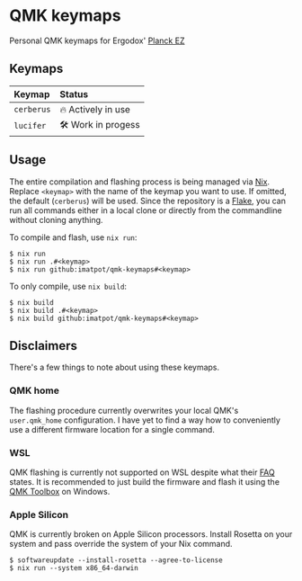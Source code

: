 # QMK keymaps

Personal QMK keymaps for Ergodox' [Planck EZ](https://ergodox-ez.com/pages/planck)

## Keymaps

| Keymap     | Status             |
|:-----------|:-------------------|
| `cerberus` | 🔥 Actively in use |
| `lucifer`  | 🛠 Work in progess |

## Usage

The entire compilation and flashing process is being managed via [Nix](https://nixos.org). Replace `<keymap>` with the name of the keymap you want to use. If omitted, the default (`cerberus`) will be used. Since the repository is a [Flake](https://nixos.wiki/wiki/Flakes), you can run all commands either in a local clone or directly from the commandline without cloning anything.

To compile and flash, use `nix run`:

```
$ nix run
$ nix run .#<keymap>
$ nix run github:imatpot/qmk-keymaps#<keymap>
```

To only compile, use `nix build`:

```
$ nix build
$ nix build .#<keymap>
$ nix build github:imatpot/qmk-keymaps#<keymap>
```

## Disclaimers

There's a few things to note about using these keymaps.

### QMK home

The flashing procedure currently overwrites your local QMK's `user.qmk_home` configuration. I have yet to find a way how to conveniently use a different firmware location for a single command.

### WSL

QMK flashing is currently not supported on WSL despite what their [FAQ](https://qmk.github.io/qmk_distro_wsl/faq.html) states. It is recommended to just build the firmware and flash it using the [QMK Toolbox](https://github.com/qmk/qmk_toolbox) on Windows.

### Apple Silicon

QMK is currently broken on Apple Silicon processors. Install Rosetta on your system and pass override the system of your Nix command.
```
$ softwareupdate --install-rosetta --agree-to-license
$ nix run --system x86_64-darwin
```
